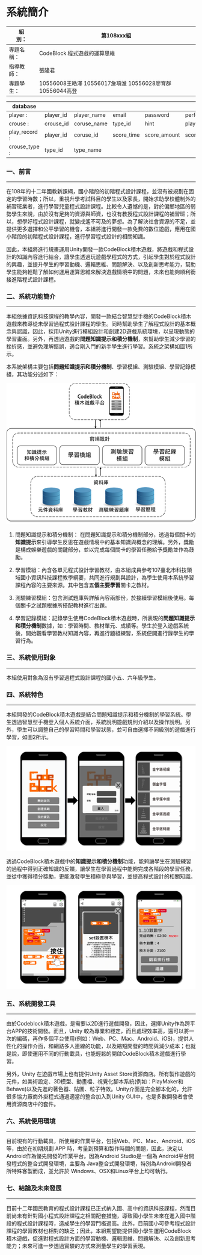 # 系統簡介
組　　別：    | 第108xxx組
------------ | -------------
專題名稱：    | CodeBlock 程式遊戲的運算思維
指導教師：    | 張隆君
專題學生：    | 10556008王皓澤 10556017詹項淮 10556028廖育群 10556044高登

database      |                |             |            |              |              |        |
------------- | -------------- | ----------- | ---------- | ------------ | ------------ | ------ |
player :      | player_id      | player_name | email      | password     | perfer_color |        |
crouse :      | crouse_id      | coruse_name | type_id    | hint         | player_id    | block… |
play_record : | player_id      | coruse_id   | score_time | score_amount | score_blocks | string |
crouse_type : | type_id        | type_name   |            |              |              |        |

### 一、前言
---
在108年的十二年國教新課綱，國小階段的初階程式設計課程，並沒有被規劃在固定的學習時數；所以，重視升學考試科目的學生以及家長，開始求助學校體制外的補習班業者，進行學習兒童程式設計課程。比較令人遺憾的是，對於偏鄉地區的弱勢學生來說，由於沒有足夠的資源與師資，也沒有教授程式設計課程的補習班；所以，想學好程式設計課程，就變成遙不可及的夢想。為了解決社會資源的不足，並提供更多選擇和公平學習的機會，本組將進行開發一款免費的數位遊戲，應用在國小階段的初階程式設計課程，進行學習程式設計的相關知識。

因此，本組將進行規畫運用Unity開發一款CodeBlock積木遊戲，將遊戲和程式設計的知識內容進行結合，讓學生透過玩遊戲學程式的方式，引起學生對於程式設計的興趣，並提升學生的學習動機、邏輯思維、問題解決、以及創新思考能力，幫助學生能夠輕鬆了解如何運用運算思維來解決遊戲情境中的問題，未來也能夠順利銜接進階程式設計課程。


### 二、系統功能簡介
---
 本組依據資訊科技課程的教學內容，開發一款結合智慧型手機的CodeBlock積木遊戲來教導從未學習過程式設計課程的學生。同時幫助學生了解程式設計的基本概念與認識，因此，採用Unity進行模組設計和創建2D遊戲系統環境，以呈現動態的學習畫面。另外，再透過遊戲的**問題知識提示和積分機制**，來幫助學生減少學習的挫折感，並避免理解錯誤，適合剛入門的新手學生進行學習。系統之架構如圖1所示。

本系統架構主要包括**問題知識提示和積分機制**、學習模組、測驗模組、學習記錄模組，其功能分述如下：

![系統架構](/imgs/系統架構.png)

1.	問題知識提示和積分機制：
在問題知識提示和積分機制部分，透過每個關卡的**知識提示**來引導學生反思在遊戲情境中的基本知識與概念的理解。另外，獎勵是構成娛樂遊戲的關鍵部分，並以完成每個關卡的學習任務給予獎勵並作為鼓勵。

2.	學習模組：內含各單元程式設計學習教材，由本組成員參考107臺北市科技領域國小資訊科技課程教學綱要，共同進行規劃與設計，為學生使用本系統學習課程內容的主要來源。其中包含**五個主要學習**關卡之教材。

3.	測驗練習模組：包含測試題庫與詳解內容兩部份，於接續學習模組後使用。每個關卡之試題根據所搭配教材進行出題。

4.	學習記錄模組：記錄學生使用CodeBlock積木遊戲時，所表現的**問題知識提示和積分機制**數據，如：學習時間、教材單元、成績等。學生於登入遊戲系統後，開始觀看學習教材知識內容，再進行題組練習，系統便開進行錄學生的學習行為。

### 三、系統使用對象
---
本組使用對象為沒有學習過程式設計課程的國小五、六年級學生。


### 四、系統特色
---
本組開發的CodeBlock積木遊戲是結合問題知識提示和積分機制的學習系統。學生透過智慧型手機登入個人系統介面，系統說明遊戲規則介紹以及操作說明。另外，學生可以調整自己的學習時間和學習狀態，並可自由選擇不同級別的遊戲進行學習，如圖2所示。

![登入](imgs/系統登入.png)

透過CodeBlock積木遊戲中的**知識提示和積分機制**功能，能夠讓學生在測驗練習的過程中得到正確知識的反饋，讓學生在學習過程中能夠完成各階段的學習任務，並從中獲得積分獎勵，更能激發學生積極參與學習，並提高程式設計的相關知識。

![知識提示、積分機制](imgs/系統內容.png)

### 五、系統開發工具
---
由於Codeblock積木遊戲，是需要以2D進行遊戲開發，因此，選擇Unity作為跨平台APP的技術開發。而且，Unity 較為專業和穩定，而且處理效率高，還可以將一次的編碼，再作多個平台使用(例如：Web、PC、Mac、Android、iOS)，提供人性化的操作介面，和網路多人連線的功能，以及縮短開發的時間與減少成本；也就是說，即使運用不同的行動載具，也能輕鬆的開啟CodeBlock積木遊戲進行學習。

另外，Unity 在遊戲市場上也有提供Unity Asset Store資源商店。所有製作遊戲的元件，如美術設定、3D模型、動畫檔、視覺化腳本系統(例如：PlayMaker和Behave)以及先進的著色器、貼圖、粒子特效。Unity介面是完全腳本化的，允許很多協力廠商外掛程式通過適當的整合加入到Unity GUI中，也是多數開發者會使用資源商店中的套件。

### 六、系統使用環境
---
目前現有的行動載具，所使用的作業平台，包括Web、PC、Mac、Android、iOS 等，由於在初期規劃 APP 時，考量到預算和製作時間的問題，因此，決定以 Android作為優先開發的作業平台。因為Android Studio是一個為 Android平台開發程式的整合式開發環境，主要為 Java整合式開發環境，特別為Android開發者所特殊客製而成，並允許於 Windows、OSX和Linux平台上均可執行。
### 七、結論及未來發展
---
目前十二年國民教育的程式設計課程已正式納入國、高中的資訊科技課程，然而目前尚未有針對國小程式設計課程之相關配套措施，導致國小學生未來在進入國中階段的程式設計課程時，造成學生的學習門檻過高。此外，目前國小可參考程式設計課程的學習教材也相對的缺乏；因此，本組期望能提供國小學生運用CodeBlock積木遊戲，促進對程式設計方面的學習動機、邏輯思維、問題解決、以及創新思考能力；未來可進一步透過實驗的方式來測量學生的學習表現。